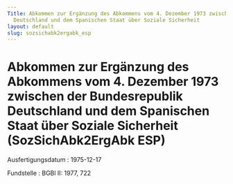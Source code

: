 ```yaml
---
Title: Abkommen zur Ergänzung des Abkommens vom 4. Dezember 1973 zwischen der Bundesrepublik
  Deutschland und dem Spanischen Staat über Soziale Sicherheit
layout: default
slug: sozsichabk2ergabk_esp
---
```


# Abkommen zur Ergänzung des Abkommens vom 4. Dezember 1973 zwischen der Bundesrepublik Deutschland und dem Spanischen Staat über Soziale Sicherheit (SozSichAbk2ErgAbk ESP)

Ausfertigungsdatum
:   1975-12-17

Fundstelle
:   BGBl II: 1977, 722

